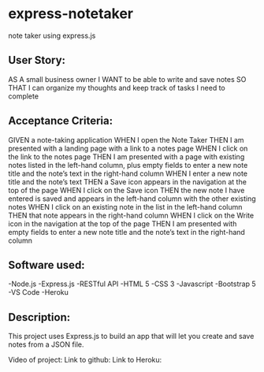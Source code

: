 # express-notetaker
note taker using express.js

## User Story:

AS A small business owner
I WANT to be able to write and save notes
SO THAT I can organize my thoughts and keep track of tasks I need to complete

## Acceptance Criteria:

GIVEN a note-taking application
WHEN I open the Note Taker
THEN I am presented with a landing page with a link to a notes page
WHEN I click on the link to the notes page
THEN I am presented with a page with existing notes listed in the left-hand column, plus empty fields to enter a new note title and the note’s text in the right-hand column
WHEN I enter a new note title and the note’s text
THEN a Save icon appears in the navigation at the top of the page
WHEN I click on the Save icon
THEN the new note I have entered is saved and appears in the left-hand column with the other existing notes
WHEN I click on an existing note in the list in the left-hand column
THEN that note appears in the right-hand column
WHEN I click on the Write icon in the navigation at the top of the page
THEN I am presented with empty fields to enter a new note title and the note’s text in the right-hand column

## Software used:

-Node.js
-Express.js
-RESTful API
-HTML 5
-CSS 3
-Javascript
-Bootstrap 5
-VS Code
-Heroku

## Description:
This project uses Express.js to build an app that will let you create and save notes from a JSON file.

Video of project: 
Link to github: 
Link to Heroku: